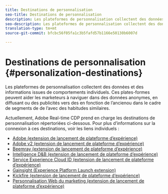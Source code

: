 ```yaml
---
title: Destinations de personnalisation
seo-title: Destinations de personnalisation
description: Les plateformes de personnalisation collectent des données et des informations issues de comportements individuels. Ces plates-formes peuvent aider les marketeurs à naviguer dans des données anonymes, en diffusant   ou des publicités vers des en fonction de l’ancienou dans le cadre de segments de de l’avec des habitudes similaires.
seo-description: Les plateformes de personnalisation collectent des données et des informations issues de comportements individuels. Ces plates-formes peuvent aider les marketeurs à naviguer dans des données anonymes, en diffusant   ou des publicités vers des en fonction de l’ancienou dans le cadre de segments de de l’avec des habitudes similaires.
translation-type: tm+mt
source-git-commit: bfcbc56f05fa1c3b5fafd57b1166e50130b6007d

---
```



# Destinations de personnalisation {#personalization-destinations}

Les plateformes de personnalisation collectent des données et des informations issues de comportements individuels. Ces plates-formes peuvent aider les marketeurs à naviguer dans des données anonymes, en diffusant   ou des publicités vers des en fonction de l’ancienou dans le cadre de segments de de l’avec des habitudes similaires.

Actuellement, Adobe Real-time CDP prend en charge les destinations de personnalisation répertoriées ci-dessous. Pour plus d’informations sur la connexion à ces destinations, voir les liens individuels :

* [Adobe (extension de lancement de plateforme d’expérience)](/help/rtcdp/destinations/adobe-target-extension.md)
* [Adobe  v2 (extension de lancement de plateforme d’expérience)](/help/rtcdp/destinations/adobe-target-v2-extension.md)
* [Beemray (extension de lancement de plateforme d’expérience)](/help/rtcdp/destinations/beemray-extension.md)
* [Intelligence D&amp;B (extension de lancement de plateforme d’expérience)](/help/rtcdp/destinations/dnb-extension.md)
* [Service Experience Cloud ID (extension de lancement de plateforme d’expérience)](/help/rtcdp/destinations/adobe-ecid-extension.md)
* [Gainsight (Experience Platform Launch extension)](/help/rtcdp/destinations/gainsight-extension.md)
* [Kickfire (extension de lancement de plateforme d’expérience)](/help/rtcdp/destinations/kickfire-extension.md)
* [Personnalisation Web du marketing (extension de lancement de plateforme d’expérience)](marketo-web-personalization-extension.md)
